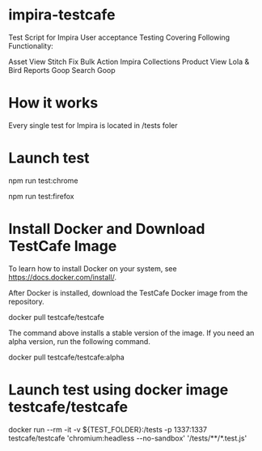 # impira-testcafe
Test Script for Impira User acceptance Testing
Covering Following Functionality:

Asset View Stitch Fix
Bulk Action Impira
Collections
Product View Lola & Bird
Reports Goop
Search Goop

# How it works

Every single test for Impira is located in /tests foler

# Launch test

npm run test:chrome

npm run test:firefox

# Install Docker and Download TestCafe Image

To learn how to install Docker on your system, see https://docs.docker.com/install/.

After Docker is installed, download the TestCafe Docker image from the repository.

docker pull testcafe/testcafe

The command above installs a stable version of the image. If you need an alpha version, run the following command.

docker pull testcafe/testcafe:alpha


# Launch test using docker image testcafe/testcafe
docker run --rm -it -v ${TEST_FOLDER}:/tests -p 1337:1337 testcafe/testcafe 'chromium:headless --no-sandbox' '/tests/**/*.test.js'
